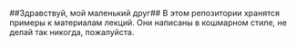 ##Здравствуй, мой маленький друг##
В этом репозитории хранятся примеры к материалам лекций. Они написаны в кошмарном стиле, не делай так никогда, пожалуйста.
